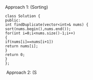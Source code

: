 Approach 1: (Sorting)
​
```
class Solution {
public:
int findDuplicate(vector<int>& nums) {
sort(nums.begin(),nums.end());
for(int i=0;i<nums.size()-1;i++)
{
if(nums[i]==nums[i+1])
return nums[i];
}
return 0;
}
};
```
​
Approach 2: (S